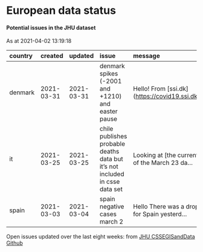 European data status
================

#### Potential issues in the JHU dataset

As at 2021-04-02 13:19:18

| country | created    | updated    | issue                                                                       | message                                                  | url                                                      |
| :------ | :--------- | :--------- | :-------------------------------------------------------------------------- | :------------------------------------------------------- | :------------------------------------------------------- |
| denmark | 2021-03-31 | 2021-03-31 | denmark spikes (-2001 and +1210) and easter pause                           | Hello\! From \[ssi.dk\](<https://covid19.ssi.dk/overva>… | <https://github.com/CSSEGISandData/COVID-19/issues/3903> |
| it      | 2021-03-25 | 2021-03-25 | chile publishes probable deaths data but it’s not included in csse data set | Looking at \[the current version of the March 23 da…     | <https://github.com/CSSEGISandData/COVID-19/issues/3862> |
| spain   | 2021-03-03 | 2021-03-04 | spain negative cases march 2                                                | Hello There was a drop in cases for Spain yesterd…       | <https://github.com/CSSEGISandData/COVID-19/issues/3754> |

Open issues updated over the last eight weeks: from [JHU CSSEGISandData
Github](https://github.com/CSSEGISandData/COVID-19/)
